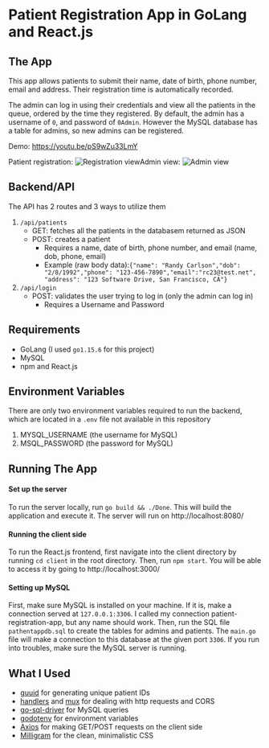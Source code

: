 # Patient Registration App in GoLang and React.js

## The App

This app allows patients to submit their name, date of birth, phone number, email and address. Their registration time is automatically recorded.

The admin can log in using their credentials and view all the patients in the queue, ordered by the time they registered. By default, the admin has a username of `0`, and password of `0Admin`. However the MySQL database has a table for admins, so new admins can be registered.

Demo: https://youtu.be/pS9wZu33LmY

Patient registration:
![Registration view](https://i.imgur.com/J6tLW29.png)Admin view:
![Admin view](https://i.imgur.com/hW07mqg.png)

## Backend/API

The API has 2 routes and 3 ways to utilize them

1. `/api/patients`
   - GET: fetches all the patients in the databasem returned as JSON
   - POST: creates a patient
     - Requires a name, date of birth, phone number, and email (name, dob, phone, email)
     - Example (raw body data):`{"name": "Randy Carlson","dob": "2/8/1992","phone": "123-456-7890","email":"rc23@test.net", "address": "123 Software Drive, San Francisco, CA"}`
2. `/api/login`
   - POST: validates the user trying to log in (only the admin can log in)
     - Requires a Username and Password

## Requirements

- GoLang (I used `go1.15.6` for this project)
- MySQL
- npm and React.js

## Environment Variables

There are only two environment variables required to run the backend, which are located in a `.env` file not available in this repository

1. MYSQL_USERNAME (the username for MySQL)
2. MSQL_PASSWORD (the password for MySQL)

## Running The App

#### Set up the server

To run the server locally, run `go build && ./Done`. This will build the application and execute it. The server will run on http://localhost:8080/

#### Running the client side

To run the React.js frontend, first navigate into the client directory by running `cd client` in the root directory. Then, run `npm start`. You will be able to access it by going to http://localhost:3000/

#### Setting up MySQL

First, make sure MySQL is installed on your machine. If it is, make a connection served at `127.0.0.1:3306`. I called my connection patient-registration-app, but any name should work. Then, run the SQL file `pathentappdb.sql` to create the tables for admins and patients. The `main.go` file will make a connection to this database at the given port `3306`. If you run into troubles, make sure the MySQL server is running.

## What I Used

- [guuid](github.com/google/uuid) for generating unique patient IDs
- [handlers](github.com/gorilla/handlers) and [mux](github.com/gorilla/mux) for dealing with http requests and CORS
- [go-sql-driver](github.com/go-sql-driver/mysql) for MySQL queries
- [godotenv](github.com/joho/godotenv) for environment variables
- [Axios](https://www.npmjs.com/package/axios) for making GET/POST requests on the client side
- [Milligram](https://milligram.io/) for the clean, minimalistic CSS
